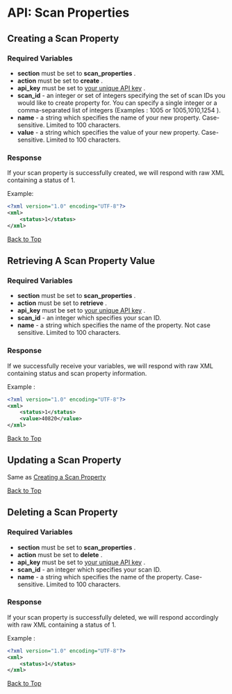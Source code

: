 <a name="head"></a><h1>API: Scan Properties</h1>

<a name="create"></a><h2>Creating a Scan Property</h2>

<h3>Required Variables</h3>

* <b>section</b> must be set to <b>scan_properties</b> .
* <b>action</b> must be set to <b>create</b> .
* <b>api_key</b> must be set to [your unique API key](../README.md#finding) .
* <b>scan_id</b> - an integer or set of integers specifying the set of scan IDs you would like to create property for. You can specify a single integer or a comma-separated list of integers (Examples : 1005 or 1005,1010,1254 ).
* <b>name</b> - a string which specifies the name of your new property. Case-sensitive. Limited to 100 characters.
* <b>value</b> - a string which specifies the value of your new property. Case-sensitive. Limited to 100 characters.

<h3>Response</h3>

If your scan property is successfully created, we will respond with raw XML containing a status of 1.

Example:

~~~ .xml
<?xml version="1.0" encoding="UTF-8"?>
<xml>
    <status>1</status>
</xml>
~~~

[Back to Top](#head)

<a name="retrieve"></a><h2>Retrieving A Scan Property Value</h2>

<h3>Required Variables</h3>

* <b>section</b> must be set to <b>scan_properties</b> .
* <b>action</b> must be set to <b>retrieve</b> .
* <b>api_key</b> must be set to [your unique API key](../README.md#finding) .
* <b>scan_id</b> - an integer which specifies your scan ID.
* <b>name</b> - a string which specifies the name of the property. Not case sensitive. Limited to 100 characters.

<h3>Response</h3>

If we successfully receive your variables, we will respond with raw XML containing status and scan property information.

Example :

~~~ .xml
<?xml version="1.0" encoding="UTF-8"?>
<xml>
    <status>1</status>
    <value>40820</value>
</xml>
~~~

[Back to Top](#head)

<a name="update"></a><h2>Updating a Scan Property</h2>
Same as [Creating a Scan Property](#create)

[Back to Top](#head)

<a name="delete"></a><h2>Deleting a Scan Property</h2>

<h3>Required Variables</h3>

* <b>section</b> must be set to <b>scan_properties</b> .
* <b>action</b> must be set to <b>delete</b> .
* <b>api_key</b> must be set to [your unique API key](../README.md#finding) .
* <b>scan_id</b> - an integer which specifies your scan ID.
* <b>name</b> - a string which specifies the name of the property. Case-sensitive. Limited to 100 characters.

<h3>Response</h3>

If your scan property is successfully deleted, we will respond accordingly with raw XML containing a status of 1.

Example :

~~~ .xml
<?xml version="1.0" encoding="UTF-8"?>
<xml>
    <status>1</status>
</xml>
~~~

[Back to Top](#head)
